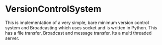 VersionControlSystem
====================

This is implementation of a very simple, bare minimum version control system and Broadcasting
which uses socket and is written in Python. This has a file transfer, Broadcast and message transfer.
Its a multi threaded server.

